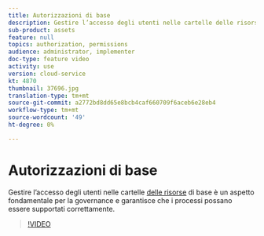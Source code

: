 ```yaml
---
title: Autorizzazioni di base
description: Gestire l’accesso degli utenti nelle cartelle delle risorse della baseline è un aspetto fondamentale della governance e garantisce che i processi possano essere supportati correttamente.
sub-product: assets
feature: null
topics: authorization, permissions
audience: administrator, implementer
doc-type: feature video
activity: use
version: cloud-service
kt: 4870
thumbnail: 37696.jpg
translation-type: tm+mt
source-git-commit: a2772bd8dd65e8bcb4caf660709f6aceb6e28eb4
workflow-type: tm+mt
source-wordcount: '49'
ht-degree: 0%

---
```



# Autorizzazioni di base

Gestire l’accesso degli utenti nelle cartelle [delle risorse](./baseline-folders.md) di base è un aspetto fondamentale per la governance e garantisce che i processi possano essere supportati correttamente.

>[!VIDEO](https://video.tv.adobe.com/v/37696/?quality=12&learn=on&hidetitle=true)

